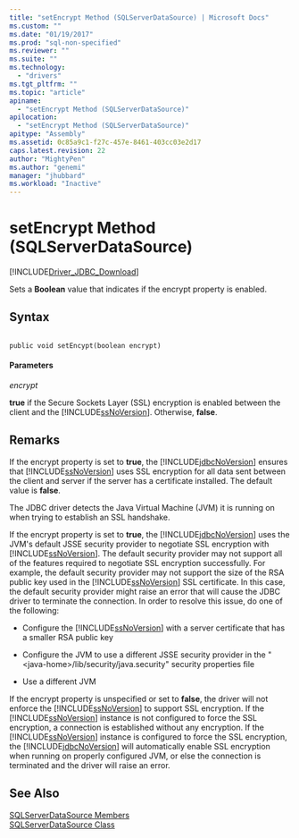 ```yaml
---
title: "setEncrypt Method (SQLServerDataSource) | Microsoft Docs"
ms.custom: ""
ms.date: "01/19/2017"
ms.prod: "sql-non-specified"
ms.reviewer: ""
ms.suite: ""
ms.technology: 
  - "drivers"
ms.tgt_pltfrm: ""
ms.topic: "article"
apiname: 
  - "setEncrypt Method (SQLServerDataSource)"
apilocation: 
  - "setEncrypt Method (SQLServerDataSource)"
apitype: "Assembly"
ms.assetid: 0c85a9c1-f27c-457e-8461-403cc03e2d17
caps.latest.revision: 22
author: "MightyPen"
ms.author: "genemi"
manager: "jhubbard"
ms.workload: "Inactive"
---
```

# setEncrypt Method (SQLServerDataSource)
[!INCLUDE[Driver_JDBC_Download](../../../includes/driver_jdbc_download.md)]

  Sets a **Boolean** value that indicates if the encrypt property is enabled.  
  
## Syntax  
  
```  
  
public void setEncypt(boolean encrypt)  
```  
  
#### Parameters  
 *encrypt*  
  
 **true** if the Secure Sockets Layer (SSL) encryption is enabled between the client and the [!INCLUDE[ssNoVersion](../../../includes/ssnoversion_md.md)]. Otherwise, **false**.  
  
## Remarks  
 If the encrypt property is set to **true**, the [!INCLUDE[jdbcNoVersion](../../../includes/jdbcnoversion_md.md)] ensures that [!INCLUDE[ssNoVersion](../../../includes/ssnoversion_md.md)] uses SSL encryption for all data sent between the client and server if the server has a certificate installed. The default value is **false**.  
  
 The JDBC driver detects the Java Virtual Machine (JVM) it is running on when trying to establish an SSL handshake.  
  
 If the encrypt property is set to **true**, the [!INCLUDE[jdbcNoVersion](../../../includes/jdbcnoversion_md.md)] uses the JVM's default JSSE security provider to negotiate SSL encryption with [!INCLUDE[ssNoVersion](../../../includes/ssnoversion_md.md)]. The default security provider may not support all of the features required to negotiate SSL encryption successfully. For example, the default security provider may not support the size of the RSA public key used in the [!INCLUDE[ssNoVersion](../../../includes/ssnoversion_md.md)] SSL certificate. In this case, the default security provider might raise an error that will cause the JDBC driver to terminate the connection. In order to resolve this issue, do one of the following:  
  
-   Configure the [!INCLUDE[ssNoVersion](../../../includes/ssnoversion_md.md)] with a server certificate that has a smaller RSA public key  
  
-   Configure the JVM to use a different JSSE security provider in the "\<java-home>/lib/security/java.security" security properties file  
  
-   Use a different JVM  
  
 If the encrypt property is unspecified or set to **false**, the driver will not enforce the [!INCLUDE[ssNoVersion](../../../includes/ssnoversion_md.md)] to support SSL encryption. If the [!INCLUDE[ssNoVersion](../../../includes/ssnoversion_md.md)] instance is not configured to force the SSL encryption, a connection is established without any encryption. If the [!INCLUDE[ssNoVersion](../../../includes/ssnoversion_md.md)] instance is configured to force the SSL encryption, the [!INCLUDE[jdbcNoVersion](../../../includes/jdbcnoversion_md.md)] will automatically enable SSL encryption when running on properly configured JVM, or else the connection is terminated and the driver will raise an error.  
  
## See Also  
 [SQLServerDataSource Members](../../../connect/jdbc/reference/sqlserverdatasource-members.md)   
 [SQLServerDataSource Class](../../../connect/jdbc/reference/sqlserverdatasource-class.md)  
  
  
